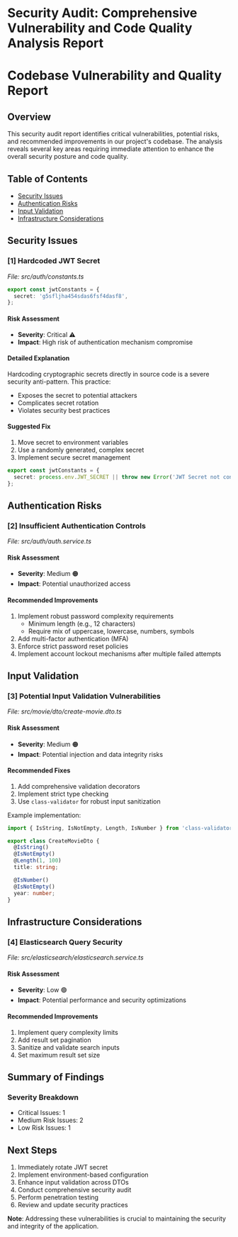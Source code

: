 # Security Audit: Comprehensive Vulnerability and Code Quality Analysis Report

# Codebase Vulnerability and Quality Report

## Overview

This security audit report identifies critical vulnerabilities, potential risks, and recommended improvements in our project's codebase. The analysis reveals several key areas requiring immediate attention to enhance the overall security posture and code quality.

## Table of Contents
- [Security Issues](#security-issues)
- [Authentication Risks](#authentication-risks)
- [Input Validation](#input-validation)
- [Infrastructure Considerations](#infrastructure-considerations)

## Security Issues

### [1] Hardcoded JWT Secret 
_File: src/auth/constants.ts_

```typescript
export const jwtConstants = {
  secret: 'g5sfljha454sdas6fsf4dasf8',
};
```

#### Risk Assessment
- **Severity**: Critical ⚠️
- **Impact**: High risk of authentication mechanism compromise

#### Detailed Explanation
Hardcoding cryptographic secrets directly in source code is a severe security anti-pattern. This practice:
- Exposes the secret to potential attackers
- Complicates secret rotation
- Violates security best practices

#### Suggested Fix
1. Move secret to environment variables
2. Use a randomly generated, complex secret
3. Implement secure secret management

```typescript
export const jwtConstants = {
  secret: process.env.JWT_SECRET || throw new Error('JWT Secret not configured')
};
```

## Authentication Risks

### [2] Insufficient Authentication Controls
_File: src/auth/auth.service.ts_

#### Risk Assessment
- **Severity**: Medium 🟠
- **Impact**: Potential unauthorized access

#### Recommended Improvements
1. Implement robust password complexity requirements
   - Minimum length (e.g., 12 characters)
   - Require mix of uppercase, lowercase, numbers, symbols
2. Add multi-factor authentication (MFA)
3. Enforce strict password reset policies
4. Implement account lockout mechanisms after multiple failed attempts

## Input Validation

### [3] Potential Input Validation Vulnerabilities
_File: src/movie/dto/create-movie.dto.ts_

#### Risk Assessment
- **Severity**: Medium 🟠
- **Impact**: Potential injection and data integrity risks

#### Recommended Fixes
1. Add comprehensive validation decorators
2. Implement strict type checking
3. Use `class-validator` for robust input sanitization

Example implementation:
```typescript
import { IsString, IsNotEmpty, Length, IsNumber } from 'class-validator';

export class CreateMovieDto {
  @IsString()
  @IsNotEmpty()
  @Length(1, 100)
  title: string;

  @IsNumber()
  @IsNotEmpty()
  year: number;
}
```

## Infrastructure Considerations

### [4] Elasticsearch Query Security
_File: src/elasticsearch/elasticsearch.service.ts_

#### Risk Assessment
- **Severity**: Low 🟢
- **Impact**: Potential performance and security optimizations

#### Recommended Improvements
1. Implement query complexity limits
2. Add result set pagination
3. Sanitize and validate search inputs
4. Set maximum result set size

## Summary of Findings

### Severity Breakdown
- Critical Issues: 1
- Medium Risk Issues: 2
- Low Risk Issues: 1

## Next Steps
1. Immediately rotate JWT secret
2. Implement environment-based configuration
3. Enhance input validation across DTOs
4. Conduct comprehensive security audit
5. Perform penetration testing
6. Review and update security practices

**Note**: Addressing these vulnerabilities is crucial to maintaining the security and integrity of the application.